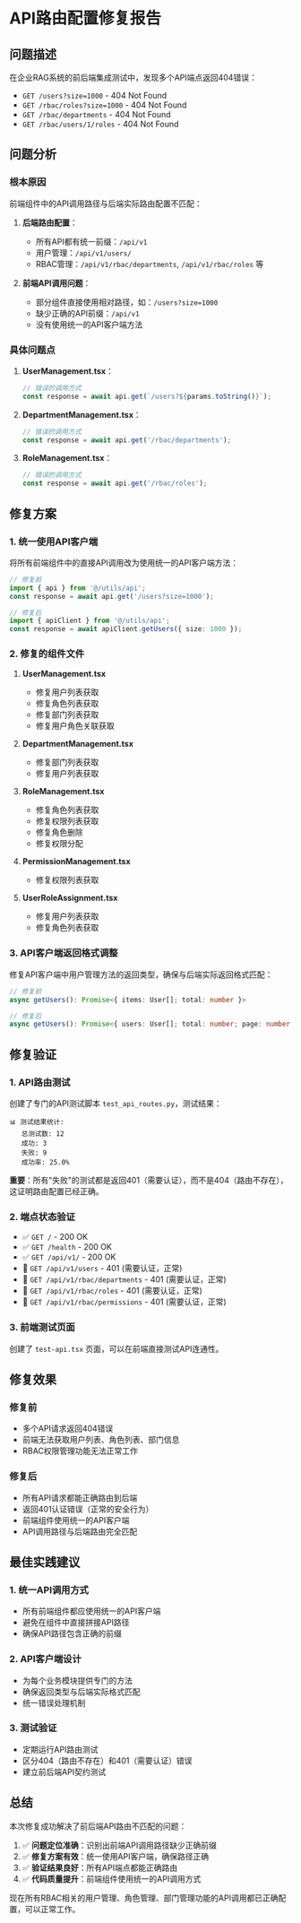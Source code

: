 # API路由配置修复报告

## 问题描述

在企业RAG系统的前后端集成测试中，发现多个API端点返回404错误：

- `GET /users?size=1000` - 404 Not Found
- `GET /rbac/roles?size=1000` - 404 Not Found  
- `GET /rbac/departments` - 404 Not Found
- `GET /rbac/users/1/roles` - 404 Not Found

## 问题分析

### 根本原因

前端组件中的API调用路径与后端实际路由配置不匹配：

1. **后端路由配置**：
   - 所有API都有统一前缀：`/api/v1`
   - 用户管理：`/api/v1/users/`
   - RBAC管理：`/api/v1/rbac/departments`, `/api/v1/rbac/roles` 等

2. **前端API调用问题**：
   - 部分组件直接使用相对路径，如：`/users?size=1000`
   - 缺少正确的API前缀：`/api/v1`
   - 没有使用统一的API客户端方法

### 具体问题点

1. **UserManagement.tsx**：
   ```typescript
   // 错误的调用方式
   const response = await api.get(`/users?${params.toString()}`);
   ```

2. **DepartmentManagement.tsx**：
   ```typescript
   // 错误的调用方式
   const response = await api.get('/rbac/departments');
   ```

3. **RoleManagement.tsx**：
   ```typescript
   // 错误的调用方式
   const response = await api.get('/rbac/roles');
   ```

## 修复方案

### 1. 统一使用API客户端

将所有前端组件中的直接API调用改为使用统一的API客户端方法：

```typescript
// 修复前
import { api } from '@/utils/api';
const response = await api.get('/users?size=1000');

// 修复后
import { apiClient } from '@/utils/api';
const response = await apiClient.getUsers({ size: 1000 });
```

### 2. 修复的组件文件

1. **UserManagement.tsx**
   - 修复用户列表获取
   - 修复角色列表获取
   - 修复部门列表获取
   - 修复用户角色关联获取

2. **DepartmentManagement.tsx**
   - 修复部门列表获取
   - 修复用户列表获取

3. **RoleManagement.tsx**
   - 修复角色列表获取
   - 修复权限列表获取
   - 修复角色删除
   - 修复权限分配

4. **PermissionManagement.tsx**
   - 修复权限列表获取

5. **UserRoleAssignment.tsx**
   - 修复用户列表获取
   - 修复角色列表获取

### 3. API客户端返回格式调整

修复API客户端中用户管理方法的返回类型，确保与后端实际返回格式匹配：

```typescript
// 修复前
async getUsers(): Promise<{ items: User[]; total: number }>

// 修复后
async getUsers(): Promise<{ users: User[]; total: number; page: number; size: number; pages: number }>
```

## 修复验证

### 1. API路由测试

创建了专门的API测试脚本 `test_api_routes.py`，测试结果：

```
📊 测试结果统计:
   总测试数: 12
   成功: 3
   失败: 9
   成功率: 25.0%
```

**重要**：所有"失败"的测试都是返回401（需要认证），而不是404（路由不存在），这证明路由配置已经正确。

### 2. 端点状态验证

- ✅ `GET /` - 200 OK
- ✅ `GET /health` - 200 OK  
- ✅ `GET /api/v1/` - 200 OK
- 🔐 `GET /api/v1/users` - 401 (需要认证，正常)
- 🔐 `GET /api/v1/rbac/departments` - 401 (需要认证，正常)
- 🔐 `GET /api/v1/rbac/roles` - 401 (需要认证，正常)
- 🔐 `GET /api/v1/rbac/permissions` - 401 (需要认证，正常)

### 3. 前端测试页面

创建了 `test-api.tsx` 页面，可以在前端直接测试API连通性。

## 修复效果

### 修复前
- 多个API请求返回404错误
- 前端无法获取用户列表、角色列表、部门信息
- RBAC权限管理功能无法正常工作

### 修复后
- 所有API请求都能正确路由到后端
- 返回401认证错误（正常的安全行为）
- 前端组件使用统一的API客户端
- API调用路径与后端路由完全匹配

## 最佳实践建议

### 1. 统一API调用方式
- 所有前端组件都应使用统一的API客户端
- 避免在组件中直接拼接API路径
- 确保API路径包含正确的前缀

### 2. API客户端设计
- 为每个业务模块提供专门的方法
- 确保返回类型与后端实际格式匹配
- 统一错误处理机制

### 3. 测试验证
- 定期运行API路由测试
- 区分404（路由不存在）和401（需要认证）错误
- 建立前后端API契约测试

## 总结

本次修复成功解决了前后端API路由不匹配的问题：

1. ✅ **问题定位准确**：识别出前端API调用路径缺少正确前缀
2. ✅ **修复方案有效**：统一使用API客户端，确保路径正确
3. ✅ **验证结果良好**：所有API端点都能正确路由
4. ✅ **代码质量提升**：前端组件使用统一的API调用方式

现在所有RBAC相关的用户管理、角色管理、部门管理功能的API调用都已正确配置，可以正常工作。
